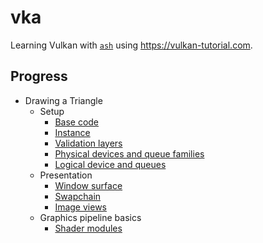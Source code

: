 # vka

Learning Vulkan with [`ash`](https://github.com/MaikKlein/ash) using https://vulkan-tutorial.com.

Progress
---
- Drawing a Triangle
  - Setup
    - [Base code](https://github.com/al-jshen/vka/blob/4560023e3144840d33c5cfc0a177a11095535e03/src/main.rs)
    - [Instance](https://github.com/al-jshen/vka/blob/95931de5a2702d7e96ec1d4a758a6be7dc308484/src/main.rs)
    - [Validation layers](https://github.com/al-jshen/vka/blob/8eb4158a26213f129310723bf64286be2f896940/src/main.rs)
    - [Physical devices and queue families](https://github.com/al-jshen/vka/blob/dbc09b4db3c7cdc78bc065c910331eb043f7fe1c/src/main.rs)
    - [Logical device and queues](https://github.com/al-jshen/vka/blob/4f9a523d47d40282d43d3ea528f82756a29a04aa/src/main.rs)
  - Presentation
    - [Window surface](https://github.com/al-jshen/vka/blob/d1c394defc53eb6c581786602daa80879cdc918e/src/main.rs)
    - [Swapchain](https://github.com/al-jshen/vka/blob/a585abefde93c5ea4d60fe4bbfe9e2a23e713e7e/src/main.rs)
    - [Image views](https://github.com/al-jshen/vka/blob/179b44ad4543784f62d9623d98867269046c85aa/src/main.rs)
  - Graphics pipeline basics
    - [Shader modules](https://github.com/al-jshen/vka/tree/98c4d04a86cc10be4826c6a98521c702e1f96a55)
  
